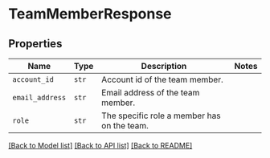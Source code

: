 # TeamMemberResponse



## Properties

| Name | Type | Description | Notes |
| ---- | ---- | ----------- | ----- |
| `account_id` | ```str``` |  Account id of the team member.  |  |
| `email_address` | ```str``` |  Email address of the team member.  |  |
| `role` | ```str``` |  The specific role a member has on the team.  |  |


[[Back to Model list]](../README.md#documentation-for-models) [[Back to API list]](../README.md#documentation-for-api-endpoints) [[Back to README]](../README.md)


